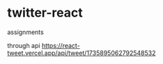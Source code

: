 # twitter-react
assignments

through api https://react-tweet.vercel.app/api/tweet/1735895062792548532

